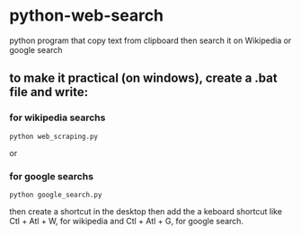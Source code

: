 # python-web-search
python program that copy text from clipboard then search it on Wikipedia or google search

## to make it practical (on windows), create a .bat file and write:

### for wikipedia searchs
 ```
python web_scraping.py
 ```
or

### for google searchs
 ```
python google_search.py
 ```
 then create a shortcut in the desktop
 then add the a keboard shortcut like Ctl + Atl + W, for wikipedia and Ctl + Atl + G, for google search.
